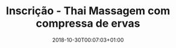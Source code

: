 ---
title: "Inscrição - Thai Massagem com compressa de ervas"
date: 2018-10-30T00:07:03+01:00
type: "page"
layout: "formy"
id: "spa"
---